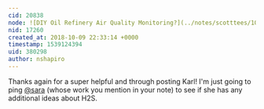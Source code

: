 ```yaml
---
cid: 20838
node: ![DIY Oil Refinery Air Quality Monitoring?](../notes/scotttees/10-09-2018/diy-oil-refinery-air-quality-monitoring)
nid: 17260
created_at: 2018-10-09 22:33:14 +0000
timestamp: 1539124394
uid: 380298
author: nshapiro
---
```


Thanks again for a super helpful and through posting Karl! I'm just going to ping [@sara](/profile/sara) (whose work you mention in your note) to see if she has any additional ideas about H2S. 